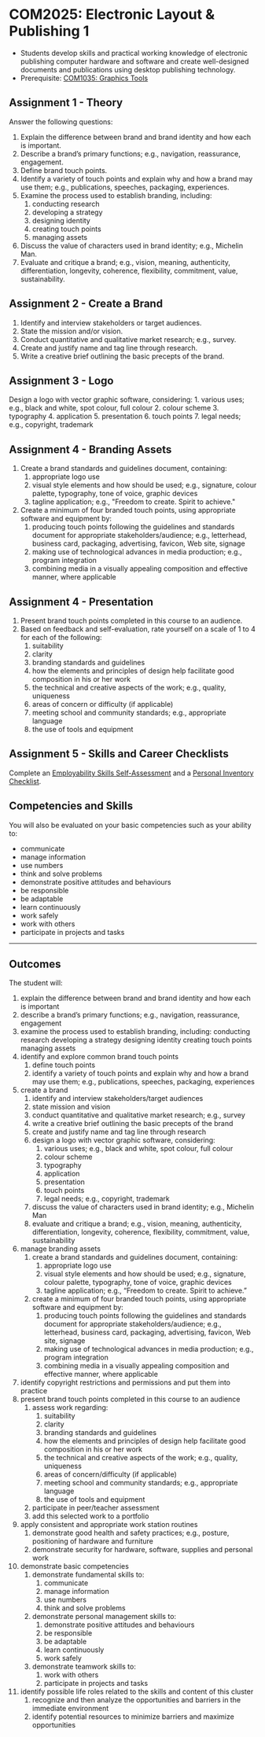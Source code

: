 # COM2025: Electronic Layout & Publishing 1

* Students develop skills and practical working knowledge of electronic publishing computer hardware and software and create well-designed documents and publications using desktop publishing technology.
* Prerequisite: [COM1035: Graphics Tools](COM1035.md)

## Assignment 1 - Theory

Answer the following questions:

1. Explain the difference between brand and brand identity and how each is important.
2. Describe a brand’s primary functions; e.g., navigation, reassurance, engagement.
3. Define brand touch points.
4. Identify a variety of touch points and explain why and how a brand may use them; e.g., publications, speeches, packaging, experiences.
5. Examine the process used to establish branding, including:
    1. conducting research
    2. developing a strategy
    3. designing identity
    4. creating touch points
    5. managing assets
6. Discuss the value of characters used in brand identity; e.g., Michelin Man.
7. Evaluate and critique a brand; e.g., vision, meaning, authenticity, differentiation, longevity, coherence, flexibility, commitment, value, sustainability.

## Assignment 2 - Create a Brand

1. Identify and interview stakeholders or target audiences.
2. State the mission and/or vision.
3. Conduct quantitative and qualitative market research; e.g., survey.
4. Create and justify name and tag line through research.
5. Write a creative brief outlining the basic precepts of the brand.

## Assignment 3 - Logo

Design a logo with vector graphic software, considering:
    1. various uses; e.g., black and white, spot colour, full colour
    2. colour scheme
    3. typography
    4. application
    5. presentation
    6. touch points
    7. legal needs; e.g., copyright, trademark

## Assignment 4 - Branding Assets

1. Create a brand standards and guidelines document, containing:
    1. appropriate logo use
    2. visual style elements and how should be used; e.g., signature, colour palette, typography, tone of voice, graphic devices
    3. tagline application; e.g., "Freedom to create. Spirit to achieve."
2. Create a minimum of four branded touch points, using appropriate software and equipment by:
    1. producing touch points following the guidelines and standards document for appropriate stakeholders/audience; e.g., letterhead, business card, packaging, advertising, favicon, Web site, signage
    2. making use of technological advances in media production; e.g., program integration
    3. combining media in a visually appealing composition and effective manner, where applicable

## Assignment 4 - Presentation

1. Present brand touch points completed in this course to an audience.
2. Based on feedback and self-evaluation, rate yourself on a scale of 1 to 4 for each of the following:
    1. suitability
    2. clarity
    3. branding standards and guidelines
    4. how the elements and principles of design help facilitate good composition in his or her work
    5. the technical and creative aspects of the work; e.g., quality, uniqueness
    6. areas of concern or difficulty (if applicable)
    7. meeting school and community standards; e.g., appropriate language
    8. the use of tools and equipment

## Assignment 5 - Skills and Career Checklists

Complete an [Employability Skills Self-Assessment](https://docs.google.com/forms/d/e/1FAIpQLSeg5oKGSpVoPOOobLzBy20qugNRzDVHIJ4GU4AR6stKZwMFeg/viewform?usp=pp_url&entry.1608836029=COM2025) and a [Personal Inventory Checklist](https://docs.google.com/forms/d/e/1FAIpQLSdOEdGul7Omr2ggimeQU-dwUKrWGPU9t52ocposyntKgm7Kjg/viewform?usp=pp_url&entry.1721107223=COM2025).

## Competencies and Skills

You will also be evaluated on your basic competencies such as your ability to:

* communicate
* manage information
* use numbers
* think and solve problems
* demonstrate positive attitudes and behaviours
* be responsible
* be adaptable
* learn continuously
* work safely
* work with others
* participate in projects and tasks

---

## Outcomes

The student will:

1. explain the difference between brand and brand identity and how each is important
2. describe a brand’s primary functions; e.g., navigation, reassurance, engagement
3. examine the process used to establish branding, including:
    conducting research
    developing a strategy
    designing identity
    creating touch points
    managing assets
4. identify and explore common brand touch points
    1. define touch points
    2. identify a variety of touch points and explain why and how a brand may use them; e.g., publications, speeches, packaging, experiences
5. create a brand
    1. identify and interview stakeholders/target audiences
    2. state mission and vision
    3. conduct quantitative and qualitative market research; e.g., survey
    4. write a creative brief outlining the basic precepts of the brand
    5. create and justify name and tag line through research
    6. design a logo with vector graphic software, considering:
        1. various uses; e.g., black and white, spot colour, full colour
        2. colour scheme
        3. typography
        4. application
        5. presentation
        6. touch points
        7. legal needs; e.g., copyright, trademark
    7. discuss the value of characters used in brand identity; e.g., Michelin Man
    8. evaluate and critique a brand; e.g., vision, meaning, authenticity, differentiation, longevity, coherence, flexibility, commitment, value, sustainability
6. manage branding assets
    1. create a brand standards and guidelines document, containing:
        1. appropriate logo use
        2. visual style elements and how should be used; e.g., signature, colour palette, typography, tone of voice, graphic devices
        3. tagline application; e.g., “Freedom to create. Spirit to achieve.”
    2. create a minimum of four branded touch points, using appropriate software and equipment by:
        1. producing touch points following the guidelines and standards document for appropriate stakeholders/audience; e.g., letterhead, business card, packaging, advertising, favicon, Web site, signage
        2. making use of technological advances in media production; e.g., program integration
        3. combining media in a visually appealing composition and effective manner, where applicable
7. identify copyright restrictions and permissions and put them into practice
8. present brand touch points completed in this course to an audience
    1. assess work regarding:
        1. suitability
        2. clarity
        3. branding standards and guidelines
        4. how the elements and principles of design help facilitate good composition in his or her work
        5. the technical and creative aspects of the work; e.g., quality, uniqueness
        6. areas of concern/difficulty (if applicable)
        7. meeting school and community standards; e.g., appropriate language
        8. the use of tools and equipment
    2. participate in peer/teacher assessment
    3. add this selected work to a portfolio
9. apply consistent and appropriate work station routines
    1. demonstrate good health and safety practices; e.g., posture, positioning of hardware and furniture
    2. demonstrate security for hardware, software, supplies and personal work
10. demonstrate basic competencies
    1. demonstrate fundamental skills to:
        1. communicate
        2. manage information
        3. use numbers
        4. think and solve problems
    2. demonstrate personal management skills to:
        1. demonstrate positive attitudes and behaviours
        2. be responsible
        3. be adaptable
        4. learn continuously
        5. work safely
    3. demonstrate teamwork skills to:
        1. work with others
        2. participate in projects and tasks
11. identify possible life roles related to the skills and content of this cluster
    1. recognize and then analyze the opportunities and barriers in the immediate environment
    2. identify potential resources to minimize barriers and maximize opportunities

